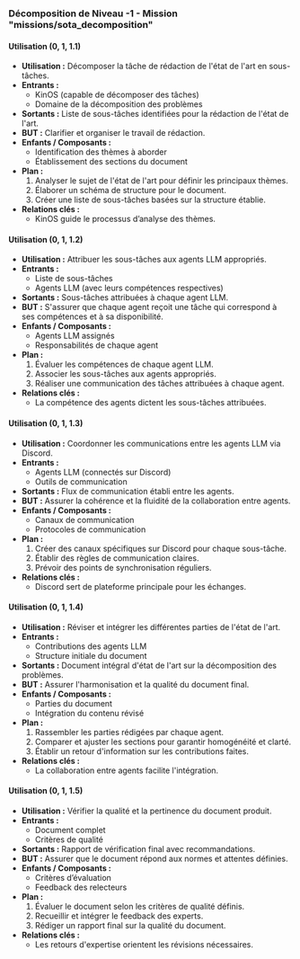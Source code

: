 ### Décomposition de Niveau -1 - Mission "missions/sota_decomposition"

#### Utilisation (0, 1, 1.1)
- **Utilisation :** Décomposer la tâche de rédaction de l'état de l'art en sous-tâches.
- **Entrants :**
  - KinOS (capable de décomposer des tâches)
  - Domaine de la décomposition des problèmes
- **Sortants :** Liste de sous-tâches identifiées pour la rédaction de l'état de l'art.
- **BUT :** Clarifier et organiser le travail de rédaction.
- **Enfants / Composants :**
  - Identification des thèmes à aborder
  - Établissement des sections du document
- **Plan :**
  1. Analyser le sujet de l'état de l'art pour définir les principaux thèmes.
  2. Élaborer un schéma de structure pour le document.
  3. Créer une liste de sous-tâches basées sur la structure établie.
- **Relations clés :**
  - KinOS guide le processus d’analyse des thèmes.

#### Utilisation (0, 1, 1.2)
- **Utilisation :** Attribuer les sous-tâches aux agents LLM appropriés.
- **Entrants :**
  - Liste de sous-tâches
  - Agents LLM (avec leurs compétences respectives)
- **Sortants :** Sous-tâches attribuées à chaque agent LLM.
- **BUT :** S'assurer que chaque agent reçoit une tâche qui correspond à ses compétences et à sa disponibilité.
- **Enfants / Composants :**
  - Agents LLM assignés
  - Responsabilités de chaque agent
- **Plan :**
  1. Évaluer les compétences de chaque agent LLM.
  2. Associer les sous-tâches aux agents appropriés.
  3. Réaliser une communication des tâches attribuées à chaque agent.
- **Relations clés :**
  - La compétence des agents dictent les sous-tâches attribuées.

#### Utilisation (0, 1, 1.3)
- **Utilisation :** Coordonner les communications entre les agents LLM via Discord.
- **Entrants :**
  - Agents LLM (connectés sur Discord)
  - Outils de communication
- **Sortants :** Flux de communication établi entre les agents.
- **BUT :** Assurer la cohérence et la fluidité de la collaboration entre agents.
- **Enfants / Composants :**
  - Canaux de communication
  - Protocoles de communication
- **Plan :**
  1. Créer des canaux spécifiques sur Discord pour chaque sous-tâche.
  2. Établir des règles de communication claires.
  3. Prévoir des points de synchronisation réguliers.
- **Relations clés :**
  - Discord sert de plateforme principale pour les échanges.

#### Utilisation (0, 1, 1.4)
- **Utilisation :** Réviser et intégrer les différentes parties de l'état de l'art.
- **Entrants :**
  - Contributions des agents LLM
  - Structure initiale du document
- **Sortants :** Document intégral d'état de l'art sur la décomposition des problèmes.
- **BUT :** Assurer l'harmonisation et la qualité du document final.
- **Enfants / Composants :**
  - Parties du document
  - Intégration du contenu révisé
- **Plan :**
  1. Rassembler les parties rédigées par chaque agent.
  2. Comparer et ajuster les sections pour garantir homogénéité et clarté.
  3. Établir un retour d'information sur les contributions faites.
- **Relations clés :**
  - La collaboration entre agents facilite l'intégration.

#### Utilisation (0, 1, 1.5)
- **Utilisation :** Vérifier la qualité et la pertinence du document produit.
- **Entrants :**
  - Document complet
  - Critères de qualité
- **Sortants :** Rapport de vérification final avec recommandations.
- **BUT :** Assurer que le document répond aux normes et attentes définies.
- **Enfants / Composants :**
  - Critères d’évaluation
  - Feedback des relecteurs
- **Plan :**
  1. Évaluer le document selon les critères de qualité définis.
  2. Recueillir et intégrer le feedback des experts.
  3. Rédiger un rapport final sur la qualité du document.
- **Relations clés :**
  - Les retours d'expertise orientent les révisions nécessaires.